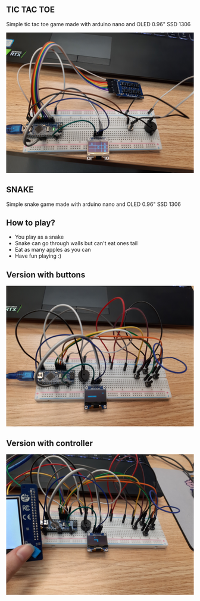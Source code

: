 ## TIC TAC TOE
Simple tic tac toe game made with arduino nano and OLED 0.96" SSD 1306

<img src="https://github.com/Marti-code/ArduinoProjects/blob/master/TicTacToe1.jpg"/>

## SNAKE
Simple snake game made with arduino nano and OLED 0.96" SSD 1306

## How to play?
* You play as a snake
* Snake can go through walls but can't eat ones tail
* Eat as many apples as you can
* Have fun playing :)

## Version with buttons
<img src="https://github.com/Marti-code/ArduinoProjects/blob/master/Snake1.jpg"/>

## Version with controller
<img src="https://github.com/Marti-code/ArduinoProjects/blob/master/Snake2.jpg"/>
